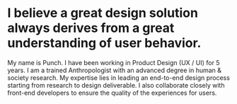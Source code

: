 # I believe a great design solution always derives from a great understanding of user behavior.

My name is Punch. I have been working in Product Design (UX / UI) for 5 years. I
am a trained Anthropologist with an advanced degree in human & society research.
My expertise lies in leading an end-to-end design process starting from research
to design deliverable. I also collaborate closely with front-end developers to
ensure the quality of the experiences for users.
